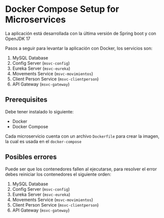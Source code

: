 # Docker Compose Setup for Microservices

La aplicación está desarrollada con la última versión de Spring boot y con OpenJDK 17

Pasos a seguir para levantar la aplicación con Docker, los servicios son:

1. MySQL Database
2. Config Server (`msvc-config`)
3. Eureka Server (`msvc-eureka`)
4. Movements Service (`msvc-movimientos`)
5. Client Person Service (`msvc-clientperson`)
6. API Gateway (`msvc-gateway`)

## Prerequisites

Debe tener instalado lo siguiente:

- Docker
- Docker Compose


Cada microservicio cuenta con un archivo `Dockerfile` para crear la imagen, la cual es usada en el `docker-compose`


## Posibles errores
Puede ser que los contenedores fallen al ejecutarse, para resolver el error debes reiniciar los contenedores el siguiente orden:

1. MySQL Database
2. Config Server (`msvc-config`)
3. Eureka Server (`msvc-eureka`)
4. Movements Service (`msvc-movimientos`)
5. Client Person Service (`msvc-clientperson`)
6. API Gateway (`msvc-gateway`)